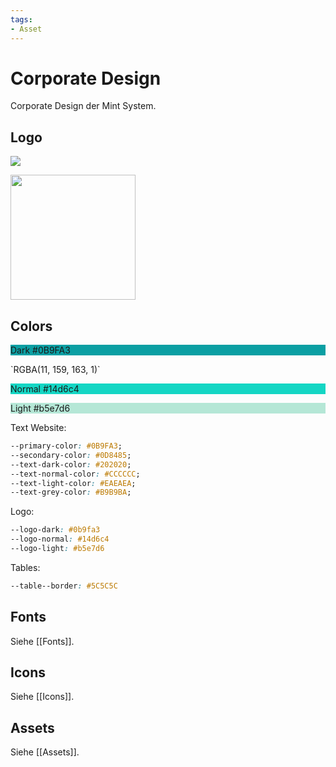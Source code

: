 ```yaml
---
tags:
- Asset
---
```

# Corporate Design
Corporate Design der Mint System.

## Logo

![](https://www.mint-system.ch/theme_mint_system/static/img/logo.svg)

<img src="https://www.mint-system.ch/theme_mint_system/static/img/logo.svg" width="200" />

## Colors

<div style="background-color: #0B9FA3;"><p>Dark #0B9FA3</p></div>
`RGBA(11, 159, 163, 1)`
<div style="background-color: #14d6c4;"><p>Normal #14d6c4</p></div>
<div style="background-color: #b5e7d6;"><p>Light #b5e7d6</p></div>

Text Website:

```css
--primary-color: #0B9FA3;
--secondary-color: #0D8485;
--text-dark-color: #202020;
--text-normal-color: #CCCCCC;
--text-light-color: #EAEAEA;	
--text-grey-color: #B9B9BA;
```

Logo:

```css
--logo-dark: #0b9fa3
--logo-normal: #14d6c4
--logo-light: #b5e7d6
```

Tables:

```css
--table--border: #5C5C5C
```

## Fonts

Siehe [[Fonts]].

## Icons

Siehe [[Icons]].

## Assets

Siehe [[Assets]].